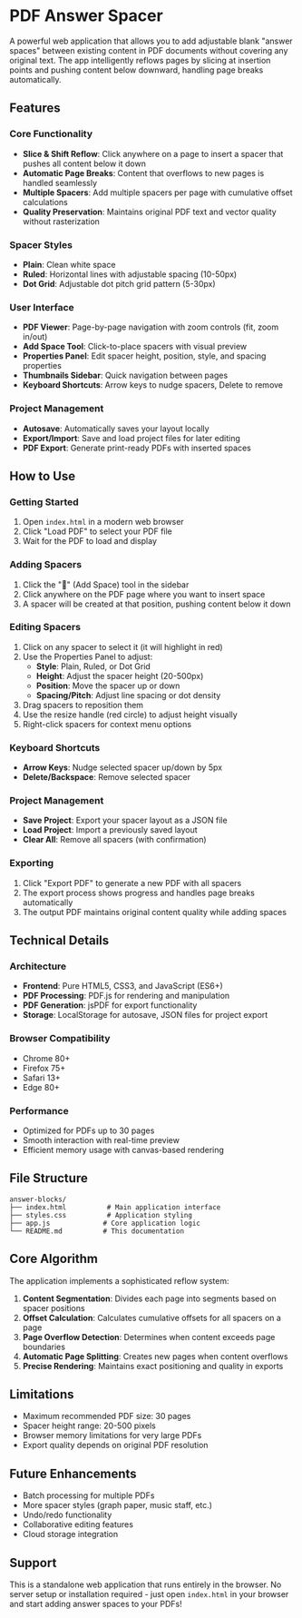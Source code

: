 # PDF Answer Spacer

A powerful web application that allows you to add adjustable blank "answer spaces" between existing content in PDF documents without covering any original text. The app intelligently reflows pages by slicing at insertion points and pushing content below downward, handling page breaks automatically.

## Features

### Core Functionality
- **Slice & Shift Reflow**: Click anywhere on a page to insert a spacer that pushes all content below it down
- **Automatic Page Breaks**: Content that overflows to new pages is handled seamlessly
- **Multiple Spacers**: Add multiple spacers per page with cumulative offset calculations
- **Quality Preservation**: Maintains original PDF text and vector quality without rasterization

### Spacer Styles
- **Plain**: Clean white space
- **Ruled**: Horizontal lines with adjustable spacing (10-50px)
- **Dot Grid**: Adjustable dot pitch grid pattern (5-30px)

### User Interface
- **PDF Viewer**: Page-by-page navigation with zoom controls (fit, zoom in/out)
- **Add Space Tool**: Click-to-place spacers with visual preview
- **Properties Panel**: Edit spacer height, position, style, and spacing properties
- **Thumbnails Sidebar**: Quick navigation between pages
- **Keyboard Shortcuts**: Arrow keys to nudge spacers, Delete to remove

### Project Management
- **Autosave**: Automatically saves your layout locally
- **Export/Import**: Save and load project files for later editing
- **PDF Export**: Generate print-ready PDFs with inserted spaces

## How to Use

### Getting Started
1. Open `index.html` in a modern web browser
2. Click "Load PDF" to select your PDF file
3. Wait for the PDF to load and display

### Adding Spacers
1. Click the "📏" (Add Space) tool in the sidebar
2. Click anywhere on the PDF page where you want to insert space
3. A spacer will be created at that position, pushing content below it down

### Editing Spacers
1. Click on any spacer to select it (it will highlight in red)
2. Use the Properties Panel to adjust:
   - **Style**: Plain, Ruled, or Dot Grid
   - **Height**: Adjust the spacer height (20-500px)
   - **Position**: Move the spacer up or down
   - **Spacing/Pitch**: Adjust line spacing or dot density
3. Drag spacers to reposition them
4. Use the resize handle (red circle) to adjust height visually
5. Right-click spacers for context menu options

### Keyboard Shortcuts
- **Arrow Keys**: Nudge selected spacer up/down by 5px
- **Delete/Backspace**: Remove selected spacer

### Project Management
- **Save Project**: Export your spacer layout as a JSON file
- **Load Project**: Import a previously saved layout
- **Clear All**: Remove all spacers (with confirmation)

### Exporting
1. Click "Export PDF" to generate a new PDF with all spacers
2. The export process shows progress and handles page breaks automatically
3. The output PDF maintains original content quality while adding spaces

## Technical Details

### Architecture
- **Frontend**: Pure HTML5, CSS3, and JavaScript (ES6+)
- **PDF Processing**: PDF.js for rendering and manipulation
- **PDF Generation**: jsPDF for export functionality
- **Storage**: LocalStorage for autosave, JSON files for project export

### Browser Compatibility
- Chrome 80+
- Firefox 75+
- Safari 13+
- Edge 80+

### Performance
- Optimized for PDFs up to 30 pages
- Smooth interaction with real-time preview
- Efficient memory usage with canvas-based rendering

## File Structure
```
answer-blocks/
├── index.html          # Main application interface
├── styles.css          # Application styling
├── app.js             # Core application logic
└── README.md          # This documentation
```

## Core Algorithm

The application implements a sophisticated reflow system:

1. **Content Segmentation**: Divides each page into segments based on spacer positions
2. **Offset Calculation**: Calculates cumulative offsets for all spacers on a page
3. **Page Overflow Detection**: Determines when content exceeds page boundaries
4. **Automatic Page Splitting**: Creates new pages when content overflows
5. **Precise Rendering**: Maintains exact positioning and quality in exports

## Limitations

- Maximum recommended PDF size: 30 pages
- Spacer height range: 20-500 pixels
- Browser memory limitations for very large PDFs
- Export quality depends on original PDF resolution

## Future Enhancements

- Batch processing for multiple PDFs
- More spacer styles (graph paper, music staff, etc.)
- Undo/redo functionality
- Collaborative editing features
- Cloud storage integration

## Support

This is a standalone web application that runs entirely in the browser. No server setup or installation required - just open `index.html` in your browser and start adding answer spaces to your PDFs!
